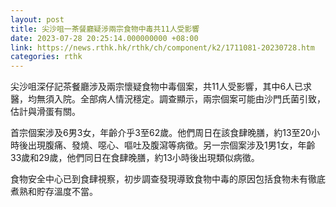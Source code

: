 ```yaml
---
layout: post
title: 尖沙咀一茶餐廳疑涉兩宗食物中毒共11人受影響
date: 2023-07-28 20:25:14.000000000 +08:00
link: https://news.rthk.hk/rthk/ch/component/k2/1711081-20230728.htm
categories: rthk
---
```


尖沙咀深仔記茶餐廳涉及兩宗懷疑食物中毒個案，共11人受影響，其中6人已求醫，均無須入院。全部病人情況穩定。調查顯示，兩宗個案可能由沙門氏菌引致，估計與滑蛋有關。

首宗個案涉及6男3女，年齡介乎3至62歲。他們周日在該食肆晚膳，約13至20小時後出現腹痛、發燒、噁心、嘔吐及腹瀉等病徵。另一宗個案涉及1男1女，年齡33歲和29歲，他們同日在食肆晚膳，約13小時後出現類似病徵。

食物安全中心已到食肆視察，初步調查發現導致食物中毒的原因包括食物未有徹底煮熟和貯存溫度不當。
